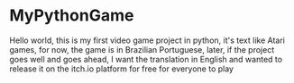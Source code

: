 # MyPythonGame
Hello world, this is my first video game project in python, it's text like Atari games, for now, the game is in Brazilian Portuguese, later, if the project goes well
and goes ahead, I want the translation in English and wanted to release it on the itch.io platform for free for everyone to play
